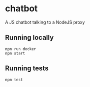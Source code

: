 # chatbot
A JS chatbot talking to a NodeJS proxy

## Running locally
```
npm run docker
npm start
```

## Running tests
```
npm test
```

